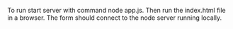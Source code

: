 To run start server with command node app.js.
Then run the index.html file in a browser. 
The form should connect to the node server running locally.
